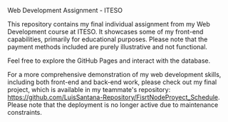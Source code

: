Web Development Assignment - ITESO

This repository contains my final individual assignment from my Web Development course at ITESO. It showcases some of my front-end capabilities, primarily for educational purposes. Please note that the payment methods included are purely illustrative and not functional.

Feel free to explore the GitHub Pages and interact with the database.

For a more comprehensive demonstration of my web development skills, including both front-end and back-end work, please check out my final project, which is available in my teammate's repository: https://github.com/LuisSantana-Repository/FisrtNodeProyect_Schedule. Please note that the deployment is no longer active due to maintenance constraints.
